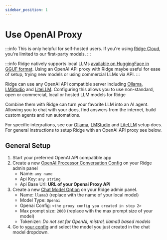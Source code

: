 ```yaml
---
sidebar_position: 1
---
```


# Use OpenAI Proxy
:::info
This is only helpful for self-hosted users. If you're using [Ridge Cloud](https://app.ridge.dev), you're limited to our first-party models.
:::

:::info
Ridge natively supports local LLMs [available on HuggingFace in GGUF format](https://huggingface.co/models?library=gguf). Using an OpenAI API proxy with Ridge maybe useful for ease of setup, trying new models or using commercial LLMs via API.
:::

Ridge can use any OpenAI API compatible server including [Ollama](/advanced/ollama), [LMStudio](/advanced/lmstudio) and [LiteLLM](/advanced/litellm).
Configuring this allows you to use non-standard, open or commercial, local or hosted LLM models for Ridge

Combine them with Ridge can turn your favorite LLM into an AI agent. Allowing you to chat with your docs, find answers from the internet, build custom agents and run automations.

For specific integrations, see our [Ollama](/advanced/ollama), [LMStudio](/advanced/lmstudio) and [LiteLLM](/advanced/litellm) setup docs. For general instructions to setup Ridge with an OpenAI API proxy see below.

## General Setup

1. Start your preferred OpenAI API compatible app
2. Create a new [OpenAI Processor Conversation Config](http://localhost:42110/server/admin/database/openaiprocessorconversationconfig/add) on your Ridge admin panel
   - Name: `any name`
   - Api Key: `any string`
   - Api Base Url: **URL of your Openai Proxy API**
3. Create a new [Chat Model Option](http://localhost:42110/server/admin/database/chatmodeloptions/add) on your Ridge admin panel.
   - Name: `llama3` (replace with the name of your local model)
   - Model Type: `Openai`
   - Openai Config: `<the proxy config you created in step 2>`
   - Max prompt size: `2000` (replace with the max prompt size of your model)
   - Tokenizer: *Do not set for OpenAI, mistral, llama3 based models*
4. Go to [your config](http://localhost:42110/settings) and select the model you just created in the chat model dropdown.
